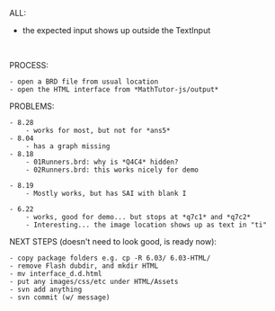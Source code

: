 
ALL:

- the expected input shows up outside the TextInput

<br>

PROCESS: 

	- open a BRD file from usual location
	- open the HTML interface from *MathTutor-js/output*

PROBLEMS:

	- 8.28
		- works for most, but not for *ans5*
	- 8.04
		- has a graph missing
	- 8.18
		- 01Runners.brd: why is *Q4C4* hidden?
		- 02Runners.brd: this works nicely for demo
	
	- 8.19
		- Mostly works, but has SAI with blank I
	
	- 6.22
    	- works, good for demo... but stops at *q7c1* and *q7c2*
	    - Interesting... the image location shows up as text in "ti"
    
 
 
 
 NEXT STEPS (doesn't need to look good, is ready now):
 
 	- copy package folders e.g. cp -R 6.03/ 6.03-HTML/
 	- remove Flash dubdir, and mkdir HTML
 	- mv interface_d.d.html
 	- put any images/css/etc under HTML/Assets
 	- svn add anything
 	- svn commit (w/ message)
 	
 
 	
